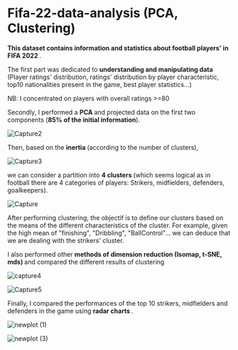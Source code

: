 # Fifa-22-data-analysis (PCA, Clustering)

<b> This dataset contains information and statistics about football players' in FIFA 2022 </b>.

The first part was dedicated to <b> understanding and manipulating data </b> (Player ratings' distribution, ratings' distribution by player characteristic, top10 nationalities present in the game, best player statistics...)

NB: I concentrated on players with overall ratings >=80

Secondly, I performed a <b> PCA </b> and projected data on the first two components (<b>85% of the initial information</b>).  

![Capture2](https://user-images.githubusercontent.com/71329302/153767762-7728088b-05ed-494f-a716-364309f0cf77.JPG)


Then, based on the <b> inertia </b> (according to the number of clusters),

![Capture3](https://user-images.githubusercontent.com/71329302/153767845-bedf94cd-5683-42b1-8afe-5188042eb376.JPG)

we can consider a partition into <b> 4 clusters </b> (which seems logical as in football there are 4 categories of players: Strikers, midfielders, defenders, goalkeepers).

![Capture](https://user-images.githubusercontent.com/71329302/153767656-cecbf55a-1457-491e-9874-69f46d55d32e.JPG)


After performing clustering, the objectif is to define our clusters based on the means of the different characteristics of the cluster. For example, given the high mean of "finishing", "Dribbling", "BallControl"... we can deduce that we are dealing with the strikers' cluster.

I also performed other <b> methods of dimension reduction (Isomap, t-SNE, mds) </b> and compared the different results of clustering

![capture4](https://user-images.githubusercontent.com/71329302/153768231-78b5d612-0803-4b8c-a375-b522d454c692.JPG)

![Capture5](https://user-images.githubusercontent.com/71329302/153768275-1164138e-5077-4309-9513-6535a9cf748b.JPG)

Finally, I compared the performances of the top 10 strikers, midfielders and defenders in the game using <b> radar charts </b>.

![newplot (1)](https://user-images.githubusercontent.com/71329302/153767917-5bbd6b66-69d6-42ae-a72e-c75b785893e6.png)

![newplot (3)](https://user-images.githubusercontent.com/71329302/153767934-ab262858-63e1-4c2e-a751-6cbc45e3819c.png)
